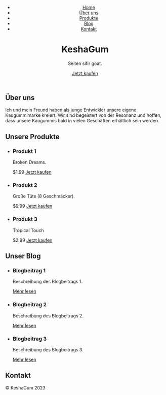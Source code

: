 <html>
<head>
  <meta charset="utf-8">
  <title>KeshaGum</title>
  <link rel="stylesheet" type="text/css" href="https://Medrun38.github.io/style.css">
</head>
  <body>
    <header>
      <nav>
        <ul>
          <li><a href="#home">Home</a></li>
          <li><a href="#about">Über uns</a></li>
          <li><a href="#products">Produkte</a></li>
          <li><a href="#blog">Blog</a></li>
          <li><a href="#contact">Kontakt</a></li>
        </ul>
      </nav>
      <div class="hero">
        <h1>KeshaGum</h1>
        <p>Seiten sifir goat.</p>
        <a href="#products" class="btn">Jetzt kaufen</a>
      </div>
    </header>
    <main>
      <section id="about">
        <h2>Über uns</h2>
        <p>Ich und mein Freund haben als junge Entwickler unsere eigene Kaugummimarke kreiert. Wir sind begeistert von der Resonanz und hoffen, dass unsere Kaugummis bald in vielen Geschäften erhältlich sein werden.</p>
      </section>
      <section id="products">
        <h2>Unsere Produkte</h2>
        <ul>
          <li>
  <h3>Produkt 1</h3>
  <p>Broken Dreams.</p>
  <span class="price">$1.99</span>
  <a href="Medrun38.github.io/produkt 1.html" class="btn">Jetzt kaufen</a>
</li>
          <li>
            <h3>Produkt 2</h3>
            <p>Große Tüte (8 Geschmäcker).</p>
            <span class="price">$9.99</span>
            <a href="#" class="btn">Jetzt kaufen</a>
          </li>
          <li>
            <h3>Produkt 3</h3>
            <p>Tropical Touch</p>
            <span class="price">$2.99</span>
            <a href="#" class="btn">Jetzt kaufen</a>
          </li>
        </ul>
      </section>
      <section id="blog">
        <h2>Unser Blog</h2>
        <ul>
          <li>
            <h3>Blogbeitrag 1</h3>
            <p>Beschreibung des Blogbeitrags 1.</p>
            <a href="#">Mehr lesen</a>
          </li>
          <li>
            <h3>Blogbeitrag 2</h3>
            <p>Beschreibung des Blogbeitrags 2.</p>
            <a href="#">Mehr lesen</a>
          </li>
          <li>
            <h3>Blogbeitrag 3</h3>
            <p>Beschreibung des Blogbeitrags 3.</p>
            <a href="#">Mehr lesen</a>
          </li>
        </ul>
      </section>
      <section id="contact">
        <h2>Kontakt</h2>
      </section>
    </main>
    <footer>
      <p>&copy; KeshaGum 2023</p>
</footer>
</body>
</html>
